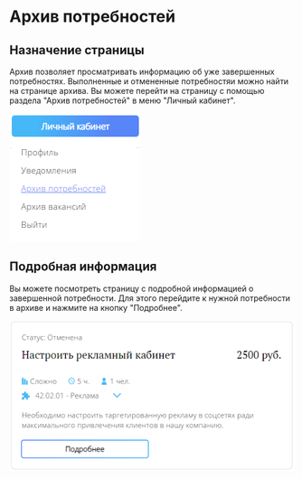 # Архив потребностей

## Назначение страницы
Архив позволяет просматривать информацию об уже завершенных потребностях. Выполненные и отмененные потребностяи можно найти на странице архива. Вы можете перейти на страницу с помощью раздела "Архив потребностей" в меню "Личный кабинет".

![МенюАрхиваПотребностей.png](../../files/МенюАрхиваПотребностей.png)

## Подробная информация
Вы можете посмотреть страницу с подробной информацией о завершенной потребности. Для этого перейдите к нужной потребности в архиве и нажмите на кнопку "Подробнее".

![АрхивПодробная.png](../files/АрхивПодробная.png)

